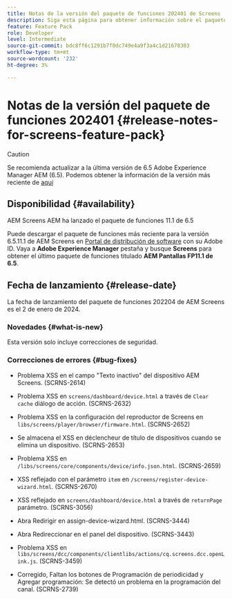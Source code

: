 ```yaml
---
title: Notas de la versión del paquete de funciones 202401 de Screens
description: Siga esta página para obtener información sobre el paquete de funciones de AEM Screens 202401 lanzado el 2 de enero de 2024.
feature: Feature Pack
role: Developer
level: Intermediate
source-git-commit: bdc8ff6c1291b7f0dc749e4a9f3a4c1d21678303
workflow-type: tm+mt
source-wordcount: '232'
ht-degree: 3%

---
```


# Notas de la versión del paquete de funciones 202401 {#release-notes-for-screens-feature-pack}

>[!CAUTION]
>Se recomienda actualizar a la última versión de 6.5 Adobe Experience Manager AEM (6.5). Podemos obtener la información de la versión más reciente de [aquí](https://experienceleague.adobe.com/docs/experience-manager-65/content/release-notes/release-notes.html?lang=en)

## Disponibilidad {#availability}

AEM Screens AEM ha lanzado el paquete de funciones 11.1 de 6.5

Puede descargar el paquete de funciones más reciente para la versión 6.5.11.1 de AEM Screens en [Portal de distribución de software](https://experience.adobe.com/#/downloads/content/software-distribution/es/aem.html) con su Adobe ID. Vaya a **Adobe Experience Manager** pestaña y busque **Screens** para obtener el último paquete de funciones titulado **AEM Pantallas FP11.1 de 6.5**.

## Fecha de lanzamiento {#release-date}

La fecha de lanzamiento del paquete de funciones 202204 de AEM Screens es el 2 de enero de 2024.

### Novedades {#what-is-new}

Esta versión solo incluye correcciones de seguridad.

### Correcciones de errores {#bug-fixes}

* Problema XSS en el campo &quot;Texto inactivo&quot; del dispositivo AEM Screens. (SCRNS-2614)

* Problema XSS en `screens/dashboard/device.html` a través de `Clear cache` diálogo de acción. (SCRNS-2632)

* Problema XSS en la configuración del reproductor de Screens en `libs/screens/player/browser/firmware.html`. (SCRNS-2652)

* Se almacena el XSS en déclencheur de título de dispositivos cuando se elimina un dispositivo. (SCRNS-2653)

* Problema XSS en `/libs/screens/core/components/device/info.json.html`. (SCRNS-2659)

* XSS reflejado con el parámetro `item` en `/screens/register-device-wizard.html`. (SCRNS-2670)

* XSS reflejado en `screens/dashboard/device.html` a través de `returnPage` parámetro. (SCRNS-3056)

* Abra Redirigir en assign-device-wizard.html. (SCRNS-3444)

* Abra Redireccionar en el panel del dispositivo. (SCRNS-3443)

* Problema XSS en `libs/screens/dcc/components/clientlibs/actions/cq.screens.dcc.openLink.js`. (SCRNS-3459)

* Corregido, Faltan los botones de Programación de periodicidad y Agregar programación: Se detectó un problema en la programación del canal. (SCRNS-2739)
